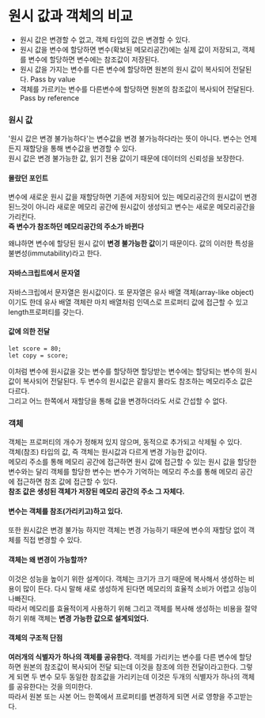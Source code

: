 # 원시 값과 객체의 비교 

- 원시 값은 변경할 수 없고, 객체 타입의 값은 변경할 수 있다.
- 원시 값을 변수에 할당하면 변수(확보된 메모리공간)에는 실제 값이 저장되고, 객체를 변수에 할당하면 변수에는 참조값이 저장된다.
- 원시 값을 가지는 변수를 다른 변수에 할당하면 원본의 원시 값이 복사되어 전달된다. Pass by value
- 객체를 가르키는 변수를 다른변수에 할당하면 원본의 참조값이 복사되어 전달된다. Pass by reference

### 원시 값 

'원시 값은 변경 불가능하다'는 변수값을 변경 불가능하다라는 뜻이 아니다. 변수는 언제든지 재할당을 통해 변수값을 변경할 수 있다. <br/>
원시 값은 변경 불가능한 값, 읽기 전용 값이기 때문에 데이터의 신뢰성을 보장한다. 

#### 몰랐던 포인트
변수에 새로운 원시 값을 재할당하면 기존에 저장되어 있는 메모리공간의 원시값이 변경된느것이 아니라 새로운 메모리 공간에 원시값이 생성되고 변수는 새로운 메모리공간을 가리킨다.<br/>
<b>즉 변수가 참조하던 메모리공간의 주소가 바뀐다</b>

왜냐하면 변수에 할당된 원시 값이 <b>변경 불가능한 값</b>이기 때문이다. 값의 이러한 특성을 불변성(immutability)라고 한다. 

#### 자바스크립트에서 문자열 

자바스크립에서 문자열은 원시값이다. 또 문자열은 유사 배열 객체(array-like object)이기도 한데 유사 배열 객체란 마치 배열처럼 인덱스로 프로퍼티 값에 접근할 수 있고 length프로퍼티를 갖는다. 

#### 값에 의한 전달 

```tsx
let score = 80;
let copy = score; 
```
이처럼 변수에 원시값을 갖는 변수를 할당하면 할당받는 변수에는 할당되는 변수의 원시 값이 복사되어 전달된다. 두 변수의 원시값은 같을지 몰라도 참조하는 메모리주소 값은 다르다. <br/>
그리고 어느 한쪽에서 재할당을 통해 값을 변경하더라도 서로 간섭할 수 없다. 

### 객체 

객체는 프로퍼티의 개수가 정해져 있지 않으며, 동적으로 추가되고 삭제될 수 있다. <br/>
객체(참조) 타입의 값, 즉 객체는 원시값과 다르게 변경 가능한 값이다. <br/>
메모리 주소를 통해 메모리 공간에 접근하면 원시 값에 접근할 수 있는 원시 값을 할당한 변수와는 달리 객체를 할당한 변수는 변수가 기억하는 메모리 주소를 통해 메모리 공간에 접근하면 참조 값에 접근할 수 있다. <br/>
<b>참조 값은 생성된 객체가 저장된 메모리 공간의 주소 그 자체다.</b>

#### 변수는 객체를 참조(가리키고)하고 있다. 

또한 원시값은 변경 불가능 하지만 객체는 변경 가능하기 때문에 변수의 재할당 없이 객체를 직접 변경할 수 있다. 

#### 객체는 왜 변경이 가능할까? 

이것은 성능을 높이기 위한 설계이다. 객체는 크기가 크기 때문에 복사해서 생성하는 비용이 많이 든다. 다시 말해 새로 생성하게 된다면 메모리의 효율적 소비가 어렵고 성능이 나빠진다. <br/>
따라서 메모리를 효율적이게 사용하기 위해 그리고 객체를 복사해 생성하는 비용을 절약하기 위해 객체는 <b>변경 가능한 값으로 설계되었다.</b>


#### 객체의 구조적 단점 

<b>여러개의 식별자가 하나의 객체를 공유한다.</b>
객체를 가리키는 변수를 다른 변수에 할당하면 원본의 참조값이 복사되어 전달 되는데 이것을 참조에 의한 전달이라고한다. 그렇게 되면 두 변수 모두 동일한 참조값을 가리키는데 이것은 두개의 식별자가 하나의 객체를 공유한다는 것을 의미한다. <br/>
따라서 원본 또는 사본 어느 한쪽에서 프로퍼티를 변경하게 되면 서로 영향을 주고받는다.


